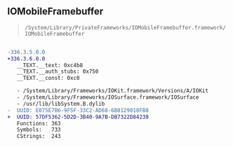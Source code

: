 ## IOMobileFramebuffer

> `/System/Library/PrivateFrameworks/IOMobileFramebuffer.framework/IOMobileFramebuffer`

```diff

-336.3.5.0.0
+336.3.6.0.0
   __TEXT.__text: 0xc4b8
   __TEXT.__auth_stubs: 0x750
   __TEXT.__const: 0xc0

   - /System/Library/Frameworks/IOKit.framework/Versions/A/IOKit
   - /System/Library/Frameworks/IOSurface.framework/IOSurface
   - /usr/lib/libSystem.B.dylib
-  UUID: E075E7B6-9F5F-33C2-AD68-6B8129010FB8
+  UUID: 57DF5362-5D2D-3B40-9A7B-DB7322D84238
   Functions: 363
   Symbols:   733
   CStrings:  243

```
